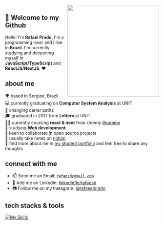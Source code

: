 <img align="right" src="https://www.grmdocumentmanagement.com/wp-content/uploads/2020/10/medical-coding-workflow.png" width="300"/>

## :wave: Welcome to my Github

Hello! I'm **Rafael Prado**, I'm a programming lover and I live in **Brazil**. I'm currently studying and deepening myself in **JavaScript/TypeScript** and
**ReactJS/NextJS**. :heart:

## about me
🌍 based in Sergipe, Brazil
<br/>💻 currently graduating on **Computer System Analysis** at UNIT
<br/>🔭 changing carrer paths
<br/>🎓 graduated in 2017 from **Letters** at UNIT
<br/>👨‍🚀 currently coursing **react & next** from Udemy <a href="https://github.com/Udemy" target="_blank">@udemy</a>
<br/>🌱 studying **Web development**
<br/>🤝 keen to collaborate in open source projects
<br/>📔 usually take notes on <a href="https://www.notion.so/pt-br" target="_blank">notion</a>
<br> 💬 find more about me in [my student portfolio](https://rafapradoportfolio.vercel.app/) and feel free to share any thoughts
<br>

## connect with me
- :mailbox: Send me an Email: [`rafapsd@gmail.com`](maito:rafapsd@gmail.com)
- :busts_in_silhouette: Add me on Linkedin: [linkedin/in/rafapsd](https://www.linkedin.com/in/rafapsd/)
- :camera: Follow me on my Instagram: [@rafaeelprado](#)

##  tech stacks & tools 

[![My Skills](https://skillicons.dev/icons?i=html,css,vscode,github,git,nodejs,js,ts,react,nextjs,figma&theme=dark)](https://github.com/tandpfun/skill-icons)
